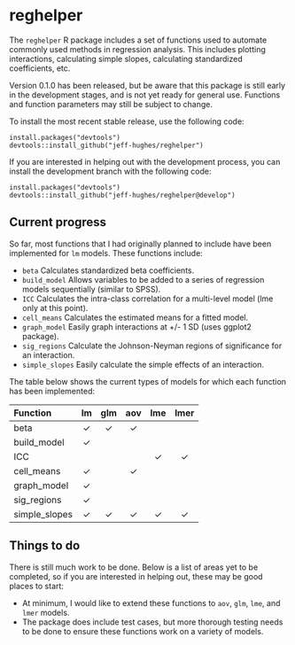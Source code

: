 <!-- README.md is generated from README.Rmd. Please edit that file -->


reghelper
=========

The `reghelper` R package includes a set of functions used to automate commonly used methods in regression analysis. This includes plotting interactions, calculating simple slopes, calculating standardized coefficients, etc.

Version 0.1.0 has been released, but be aware that this package is still early in the development stages, and is not yet ready for general use. Functions and function parameters may still be subject to change.

To install the most recent stable release, use the following code:

``` {.R}
install.packages("devtools")
devtools::install_github("jeff-hughes/reghelper")
```

If you are interested in helping out with the development process, you can install the development branch with the following code:

``` {.R}
install.packages("devtools")
devtools::install_github("jeff-hughes/reghelper@develop")
```

Current progress
----------------

So far, most functions that I had originally planned to include have been implemented for `lm` models. These functions include:

-   `beta` Calculates standardized beta coefficients.
-   `build_model` Allows variables to be added to a series of regression models sequentially (similar to SPSS).
-   `ICC` Calculates the intra-class correlation for a multi-level model (lme only at this point).
-   `cell_means` Calculates the estimated means for a fitted model.
-   `graph_model` Easily graph interactions at +/- 1 SD (uses ggplot2 package).
-   `sig_regions` Calculate the Johnson-Neyman regions of significance for an interaction.
-   `simple_slopes` Easily calculate the simple effects of an interaction.

The table below shows the current types of models for which each function has been implemented:

|Function|lm|glm|aov|lme|lmer|
|:-------|:-:|:-:|:-:|:-:|:--:|
|beta|✓|✓|✓|||
|build\_model|✓|||||
|ICC||||✓|✓|
|cell\_means|✓||✓|||
|graph\_model|✓|||||
|sig\_regions|✓|||||
|simple\_slopes|✓|✓|✓|✓|✓|

Things to do
------------

There is still much work to be done. Below is a list of areas yet to be completed, so if you are interested in helping out, these may be good places to start:

-   At minimum, I would like to extend these functions to `aov`, `glm`, `lme`, and `lmer` models.
-   The package does include test cases, but more thorough testing needs to be done to ensure these functions work on a variety of models.
